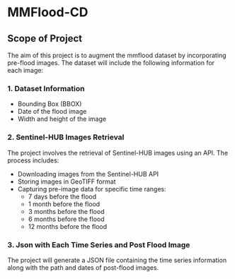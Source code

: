# MMFlood-CD

## Scope of Project

The aim of this project is to augment the mmflood dataset by incorporating pre-flood images. The dataset will include the following information for each image:

### 1. Dataset Information

- Bounding Box (BBOX)
- Date of the flood image
- Width and height of the image

### 2. Sentinel-HUB Images Retrieval

The project involves the retrieval of Sentinel-HUB images using an API. The process includes:

- Downloading images from the Sentinel-HUB API
- Storing images in GeoTIFF format
- Capturing pre-image data for specific time ranges:
  - 7 days before the flood
  - 1 month before the flood
  - 3 months before the flood
  - 6 months before the flood
  - 12 months before the flood

### 3. Json with Each Time Series and Post Flood Image

The project will generate a JSON file containing the time series information along with the path and dates of post-flood images.
